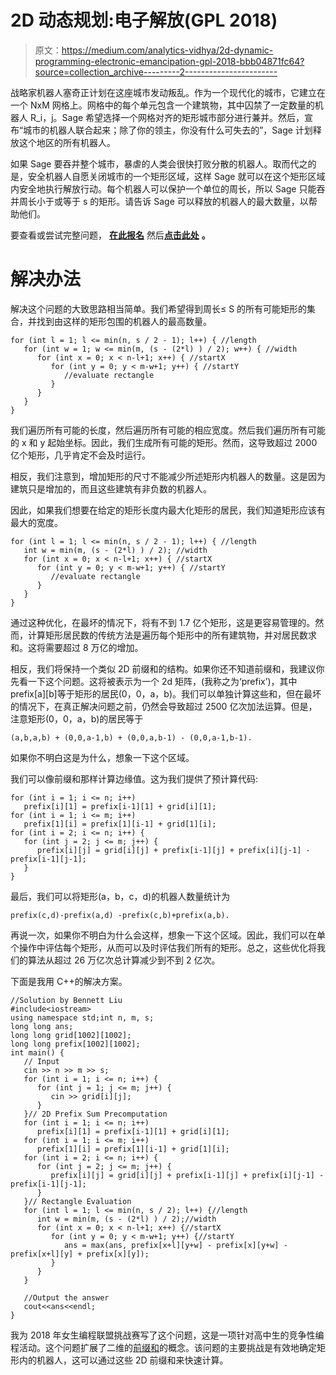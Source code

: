# 2D 动态规划:电子解放(GPL 2018)

> 原文：<https://medium.com/analytics-vidhya/2d-dynamic-programming-electronic-emancipation-gpl-2018-bbb04871fc64?source=collection_archive---------2----------------------->

战略家机器人塞奇正计划在这座城市发动叛乱。作为一个现代化的城市，它建立在一个 NxM 网格上。网格中的每个单元包含一个建筑物，其中囚禁了一定数量的机器人 R_i，j。Sage 希望选择一个网格对齐的矩形城市部分进行兼并。然后，宣布“城市的机器人联合起来；除了你的领主，你没有什么可失去的”，Sage 计划释放这个地区的所有机器人。

如果 Sage 要吞并整个城市，暴虐的人类会很快打败分散的机器人。取而代之的是，安全机器人自愿关闭城市的一个矩形区域，这样 Sage 就可以在这个矩形区域内安全地执行解放行动。每个机器人可以保护一个单位的周长，所以 Sage 只能吞并周长小于或等于 s 的矩形。请告诉 Sage 可以释放的机器人的最大数量，以帮助他们。

要查看或尝试完整问题， [**在此报名**](https://www.hackerrank.com/contests/bennetts-problems) 然后[**点击此处**](https://www.hackerrank.com/contests/bennetts-problems/challenges/electronic-emancipation) **。**

# 解决办法

解决这个问题的大致思路相当简单。我们希望得到周长≤ S 的所有可能矩形的集合，并找到由这样的矩形包围的机器人的最高数量。

```
for (int l = 1; l <= min(n, s / 2 - 1); l++) { //length
   for (int w = 1; w <= min(m, (s - (2*l) ) / 2); w++) { //width
      for (int x = 0; x < n-l+1; x++) { //startX
         for (int y = 0; y < m-w+1; y++) { //startY
            //evaluate rectangle
         }
      }
   }
}
```

我们遍历所有可能的长度，然后遍历所有可能的相应宽度。然后我们遍历所有可能的 x 和 y 起始坐标。因此，我们生成所有可能的矩形。然而，这导致超过 2000 亿个矩形，几乎肯定不会及时运行。

相反，我们注意到，增加矩形的尺寸不能减少所述矩形内机器人的数量。这是因为建筑只是增加的，而且这些建筑有非负数的机器人。

因此，如果我们想要在给定的矩形长度内最大化矩形的居民，我们知道矩形应该有最大的宽度。

```
for (int l = 1; l <= min(n, s / 2 - 1); l++) { //length
   int w = min(m, (s - (2*l) ) / 2); //width
   for (int x = 0; x < n-l+1; x++) { //startX
      for (int y = 0; y < m-w+1; y++) { //startY
         //evaluate rectangle
      }
   }
}
```

通过这种优化，在最坏的情况下，将有不到 1.7 亿个矩形，这是更容易管理的。然而，计算矩形居民数的传统方法是遍历每个矩形中的所有建筑物，并对居民数求和。这将需要超过 8 万亿的增加。

相反，我们将保持一个类似 2D 前缀和的结构。如果你还不知道前缀和，我建议你先看一下这个问题。这将被表示为一个 2d 矩阵，(我称之为‘prefix’)，其中 prefix[a][b]等于矩形的居民(0，0，a，b)。我们可以单独计算这些和，但在最坏的情况下，在真正解决问题之前，仍然会导致超过 2500 亿次加法运算。但是，注意矩形(0，0，a，b)的居民等于

```
(a,b,a,b) + (0,0,a-1,b) + (0,0,a,b-1) - (0,0,a-1,b-1). 
```

如果你不明白这是为什么，想象一下这个区域。

我们可以像前缀和那样计算边缘值。这为我们提供了预计算代码:

```
for (int i = 1; i <= n; i++)
   prefix[i][1] = prefix[i-1][1] + grid[i][1];
for (int i = 1; i <= m; i++)
   prefix[1][i] = prefix[1][i-1] + grid[1][i];
for (int i = 2; i <= n; i++) {
   for (int j = 2; j <= m; j++) {
      prefix[i][j] = grid[i][j] + prefix[i-1][j] + prefix[i][j-1] - prefix[i-1][j-1];
   }
}
```

最后，我们可以将矩形(a，b，c，d)的机器人数量统计为

```
prefix(c,d)-prefix(a,d) -prefix(c,b)+prefix(a,b).
```

再说一次，如果你不明白为什么会这样，想象一下这个区域。因此，我们可以在单个操作中评估每个矩形，从而可以及时评估我们所有的矩形。总之，这些优化将我们的算法从超过 26 万亿次总计算减少到不到 2 亿次。

下面是我用 C++的解决方案。

```
//Solution by Bennett Liu
#include<iostream>
using namespace std;int n, m, s;
long long ans;
long long grid[1002][1002];
long long prefix[1002][1002];
int main() {
   // Input
   cin >> n >> m >> s;
   for (int i = 1; i <= n; i++) {
      for (int j = 1; j <= m; j++) {
         cin >> grid[i][j];
      }
   }// 2D Prefix Sum Precomputation
   for (int i = 1; i <= n; i++)
      prefix[i][1] = prefix[i-1][1] + grid[i][1];
   for (int i = 1; i <= m; i++)
      prefix[1][i] = prefix[1][i-1] + grid[1][i];
   for (int i = 2; i <= n; i++) {
      for (int j = 2; j <= m; j++) {
         prefix[i][j] = grid[i][j] + prefix[i-1][j] + prefix[i][j-1] - prefix[i-1][j-1];
      }
   }// Rectangle Evaluation
   for (int l = 1; l <= min(n, s / 2); l++) {//length
      int w = min(m, (s - (2*l) ) / 2);//width
      for (int x = 0; x < n-l+1; x++) {//startX
         for (int y = 0; y < m-w+1; y++) {//startY
            ans = max(ans, prefix[x+l][y+w] - prefix[x][y+w] - prefix[x+l][y] + prefix[x][y]);
         }
      }
   }

   //Output the answer
   cout<<ans<<endl;
}
```

我为 2018 年女生编程联盟挑战赛写了这个问题，这是一项针对高中生的竞争性编程活动。这个问题扩展了二维的[前缀和](https://en.wikipedia.org/wiki/Prefix_sum)的概念。该问题的主要挑战是有效地确定矩形内的机器人，这可以通过这些 2D 前缀和来快速计算。